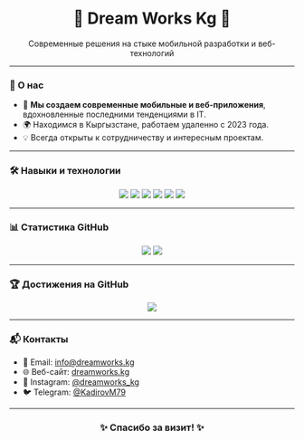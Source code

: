 <h1 align="center">🌟 Dream Works Kg 🌟</h1>
<p align="center">Современные решения на стыке мобильной разработки и веб-технологий</p>

---

### 👋 О нас
- 🚀 **Мы создаем современные мобильные и веб-приложения**, вдохновленные последними тенденциями в IT.
- 🌍 Находимся в Кыргызстане, работаем удаленно с 2023 года.
- 💡 Всегда открыты к сотрудничеству и интересным проектам.

---

### 🛠 Навыки и технологии
<p align="center">
  <img src="https://img.shields.io/badge/Flutter-02569B?style=for-the-badge&logo=flutter&logoColor=white"/>
  <img src="https://img.shields.io/badge/Dart-0175C2?style=for-the-badge&logo=dart&logoColor=white"/>
  <img src="https://img.shields.io/badge/Python-3776AB?style=for-the-badge&logo=python&logoColor=white"/>
  <img src="https://img.shields.io/badge/PostgreSQL-336791?style=for-the-badge&logo=postgresql&logoColor=white"/>
  <img src="https://img.shields.io/badge/GitHub-181717?style=for-the-badge&logo=github&logoColor=white"/>
  <img src="https://img.shields.io/badge/Figma-F24E1E?style=for-the-badge&logo=figma&logoColor=white"/>
</p>

---

### 📊 Статистика GitHub
<p align="center">
  <img src="https://github-readme-stats.vercel.app/api?username=Dream-Works-Kg&show_icons=true&theme=radical"/>
  <img src="https://github-readme-stats.vercel.app/api/top-langs/?username=Dream-Works-Kg&layout=compact&theme=radical"/>
</p>

---

### 🏆 Достижения на GitHub
<p align="center">
  <img src="https://github-profile-trophy.vercel.app/?username=Dream-Works-kg&theme=radical&margin-w=15"/>
</p>

---

### 📬 Контакты
- 📧 Email: info@dreamworks.kg
- 🌐 Веб-сайт: [dreamworks.kg](https://dreamworks.kg)
- 📱 Instagram: [@dreamworks_kg](https://instagram.com/dreamworks_kg)
- 🐦 Telegram: [@KadirovM79](https://t.me/KadirovM79)

---

<h3 align="center">✨ Спасибо за визит! ✨</h3>
